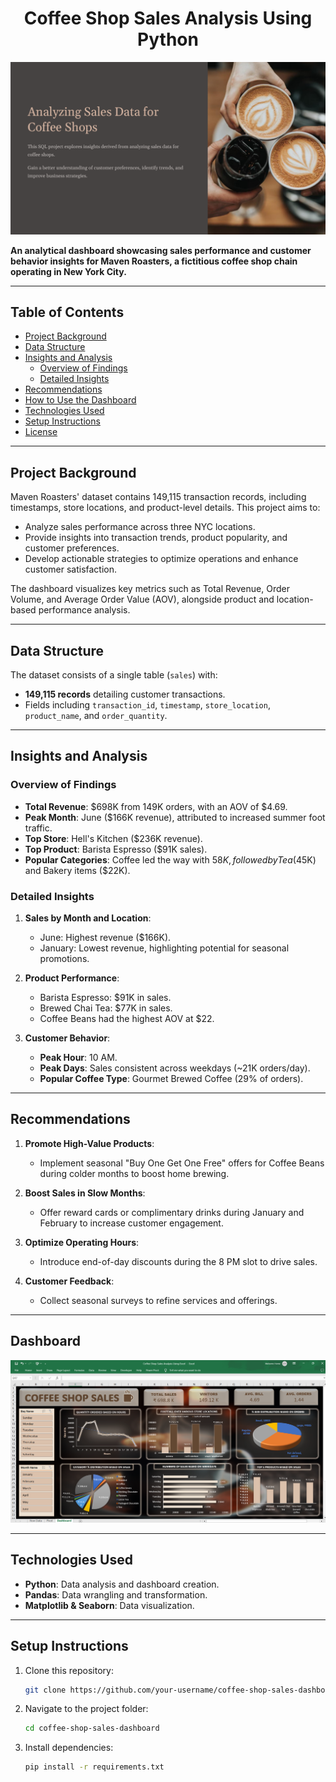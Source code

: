 <h1 align="center">Coffee Shop Sales Analysis Using Python</h1>

<p align="center">
    <img src="https://github.com/meabhaykr/Coffee-Shop-Sales-Analysis-Using-SQL/blob/main/Header.png" alt="Header">
</p>


**An analytical dashboard showcasing sales performance and customer behavior insights for Maven Roasters, a fictitious coffee shop chain operating in New York City.**

---

## Table of Contents
- [Project Background](#project-background)
- [Data Structure](#data-structure)
- [Insights and Analysis](#insights-and-analysis)
  - [Overview of Findings](#overview-of-findings)
  - [Detailed Insights](#detailed-insights)
- [Recommendations](#recommendations)
- [How to Use the Dashboard](#how-to-use-the-dashboard)
- [Technologies Used](#technologies-used)
- [Setup Instructions](#setup-instructions)
- [License](#license)

---

## Project Background
Maven Roasters' dataset contains 149,115 transaction records, including timestamps, store locations, and product-level details. This project aims to:
- Analyze sales performance across three NYC locations.
- Provide insights into transaction trends, product popularity, and customer preferences.
- Develop actionable strategies to optimize operations and enhance customer satisfaction.

The dashboard visualizes key metrics such as Total Revenue, Order Volume, and Average Order Value (AOV), alongside product and location-based performance analysis.

---

## Data Structure
The dataset consists of a single table (`sales`) with:
- **149,115 records** detailing customer transactions.
- Fields including `transaction_id`, `timestamp`, `store_location`, `product_name`, and `order_quantity`.

---

## Insights and Analysis

### Overview of Findings
- **Total Revenue**: $698K from 149K orders, with an AOV of $4.69.
- **Peak Month**: June ($166K revenue), attributed to increased summer foot traffic.
- **Top Store**: Hell's Kitchen ($236K revenue).
- **Top Product**: Barista Espresso ($91K sales).
- **Popular Categories**: Coffee led the way with $58K, followed by Tea ($45K) and Bakery items ($22K).

### Detailed Insights
1. **Sales by Month and Location**:
   - June: Highest revenue ($166K).
   - January: Lowest revenue, highlighting potential for seasonal promotions.

2. **Product Performance**:
   - Barista Espresso: $91K in sales.
   - Brewed Chai Tea: $77K in sales.
   - Coffee Beans had the highest AOV at $22.

3. **Customer Behavior**:
   - **Peak Hour**: 10 AM.
   - **Peak Days**: Sales consistent across weekdays (~21K orders/day).
   - **Popular Coffee Type**: Gourmet Brewed Coffee (29% of orders).

---

## Recommendations
1. **Promote High-Value Products**:
   - Implement seasonal "Buy One Get One Free" offers for Coffee Beans during colder months to boost home brewing.
   
2. **Boost Sales in Slow Months**:
   - Offer reward cards or complimentary drinks during January and February to increase customer engagement.

3. **Optimize Operating Hours**:
   - Introduce end-of-day discounts during the 8 PM slot to drive sales.

4. **Customer Feedback**:
   - Collect seasonal surveys to refine services and offerings.

---

## Dashboard
<p align="center">
    <img src="https://github.com/meabhaykr/Coffee-Shop-Sales-Analysis-Using-Python/blob/main/Dashboard%20Image.png" alt="Dashboard Image">
</p>

---

## Technologies Used
- **Python**: Data analysis and dashboard creation.
- **Pandas**: Data wrangling and transformation.
- **Matplotlib & Seaborn**: Data visualization.

---

## Setup Instructions
1. Clone this repository:
   ```bash
   git clone https://github.com/your-username/coffee-shop-sales-dashboard.git
   ```
2. Navigate to the project folder:
   ```bash
   cd coffee-shop-sales-dashboard
   ```
3. Install dependencies:
   ```bash
   pip install -r requirements.txt
   ```
